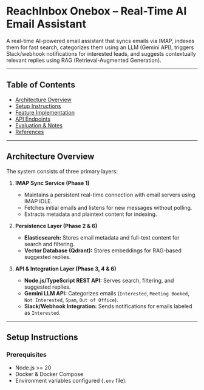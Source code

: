 # ReachInbox Onebox – Real-Time AI Email Assistant

A real-time AI-powered email assistant that syncs emails via IMAP, indexes them for fast search, categorizes them using an LLM (Gemini API), triggers Slack/webhook notifications for interested leads, and suggests contextually relevant replies using RAG (Retrieval-Augmented Generation).

---

## Table of Contents

- [Architecture Overview](#architecture-overview)  
- [Setup Instructions](#setup-instructions)  
- [Feature Implementation](#feature-implementation)  
- [API Endpoints](#api-endpoints)  
- [Evaluation & Notes](#evaluation--notes)  
- [References](#references)  

---

## Architecture Overview

The system consists of three primary layers:

1. **IMAP Sync Service (Phase 1)**  
   - Maintains a persistent real-time connection with email servers using IMAP IDLE.  
   - Fetches initial emails and listens for new messages without polling.  
   - Extracts metadata and plaintext content for indexing.  

2. **Persistence Layer (Phase 2 & 6)**  
   - **Elasticsearch:** Stores email metadata and full-text content for search and filtering.  
   - **Vector Database (Qdrant):** Stores embeddings for RAG-based suggested replies.  

3. **API & Integration Layer (Phase 3, 4 & 6)**  
   - **Node.js/TypeScript REST API:** Serves search, filtering, and suggested replies.  
   - **Gemini LLM API:** Categorizes emails (`Interested`, `Meeting Booked`, `Not Interested`, `Spam`, `Out of Office`).  
   - **Slack/Webhook Integration:** Sends notifications for emails labeled as `Interested`.  

---

## Setup Instructions

### Prerequisites

- Node.js >= 20  
- Docker & Docker Compose  
- Environment variables configured (`.env` file):  

